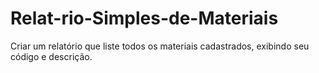# Relat-rio-Simples-de-Materiais
Criar um relatório que liste todos os materiais cadastrados, exibindo seu código e descrição. 
